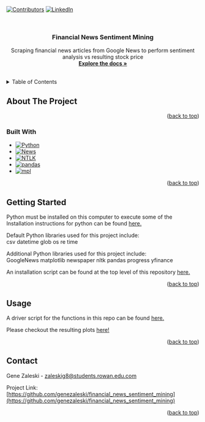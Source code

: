 <!-- Improved compatibility of back to top link: See: https://github.com/othneildrew/Best-README-Template/pull/73 -->
<a name="readme-top"></a>

[![Contributors][contributors-shield]][contributors-url]
[![LinkedIn][linkedin-shield]][linkedin-url]

<!-- PROJECT LOGO -->
<br />
<div align="center">

<h3 align="center">Financial News Sentiment Mining</h3>

  <p align="center">
    Scraping financial news articles from Google News to perform sentiment analysis vs resulting stock price
    <br />
    <a href="https://github.com/genezaleski/financial_news_sentiment_mining/blob/main/Financial%20News%20Article%20Accuracy%20Mining.pdf"><strong>Explore the docs »</strong></a>
    <br />
    <br />
  </p>
</div>

<!-- TABLE OF CONTENTS -->
<details>
  <summary>Table of Contents</summary>
  <ol>
    <li>
      <a href="#about-the-project">About The Project</a>
      <ul>
        <li><a href="#built-with">Built With</a></li>
      </ul>
    </li>
    <li>
      <a href="#getting-started">Getting Started</a>
    </li>
    <li><a href="#usage">Usage</a></li>
    <li><a href="#contact">Contact</a></li>
  </ol>
</details>

<!-- ABOUT THE PROJECT -->
## About The Project
<p align="right">(<a href="#readme-top">back to top</a>)</p>

### Built With

* [![Python][Python.link]][Python-url]
* [![News][news.link]][news-url]
* [![NTLK][nltk.link]][nltk-url]
* [![pandas][pandas.link]][pandas-url]
* [![mpl][mpl.link]][mpl-url]

<p align="right">(<a href="#readme-top">back to top</a>)</p>

<!-- GETTING STARTED -->
## Getting Started

Python must be installed on this computer to execute some of the 
Installation instructions for python can be found <a href="https://www.python.org/downloads/">here.</a>

Default Python libraries used for this project include: <br />
  csv
  datetime
  glob
  os
  re
  time

Additional Python libraries used for this project include:<br />
  GoogleNews
  matplotlib
  newspaper
  nltk
  pandas
  progress
  yfinance

An installation script can be found at the top level of this repository <a href="https://github.com/genezaleski/financial_news_sentiment_mining/blob/main/install.sh">here.</a>

<p align="right">(<a href="#readme-top">back to top</a>)</p>


<!-- USAGE EXAMPLES -->
## Usage

A driver script for the functions in this repo can be found <a href="https://github.com/genezaleski/financial_news_sentiment_mining/blob/main/run.sh">here.</a>

Please checkout the resulting plots <a href="https://github.com/genezaleski/financial_news_sentiment_mining/tree/main/resultPlots">here!</a>

<p align="right">(<a href="#readme-top">back to top</a>)</p>

<!-- CONTACT -->
## Contact

Gene Zaleski - zaleskig8@students.rowan.edu.com

Project Link: [https://github.com/genezaleski/financial_news_sentiment_mining](https://github.com/genezaleski/financial_news_sentiment_mining)

<p align="right">(<a href="#readme-top">back to top</a>)</p>


<!-- MARKDOWN LINKS & IMAGES -->
<!-- https://www.markdownguide.org/basic-syntax/#reference-style-links -->
[contributors-shield]: https://img.shields.io/github/contributors/genezaleski/financial_news_sentiment_mining.svg?style=for-the-badge
[contributors-url]: https://github.com/genezaleski/financial_news_sentiment_mining/graphs/contributors
[forks-shield]: https://img.shields.io/github/forks/genezaleski/financial_news_sentiment_mining.svg?style=for-the-badge
[forks-url]: https://github.com/genezaleski/financial_news_sentiment_mining/network/members
[stars-shield]: https://img.shields.io/github/stars/genezaleski/financial_news_sentiment_mining.svg?style=for-the-badge
[stars-url]: https://github.com/genezaleski/financial_news_sentiment_mining/stargazers
[issues-shield]: https://img.shields.io/github/issues/genezaleski/financial_news_sentiment_mining.svg?style=for-the-badge
[issues-url]: https://github.com/genezaleski/financial_news_sentiment_mining/issues
[license-shield]: https://img.shields.io/github/license/genezaleski/financial_news_sentiment_mining.svg?style=for-the-badge
[license-url]: https://github.com/genezaleski/financial_news_sentiment_mining/blob/master/LICENSE.txt
[linkedin-shield]: https://img.shields.io/badge/-LinkedIn-black.svg?style=for-the-badge&logo=linkedin&colorB=555
[linkedin-url]: https://linkedin.com/in/gene-zaleski-56b2a0175
[product-screenshot]: images/screenshot.png
[Python.link]: https://img.shields.io/badge/python-gray?logo=python&logoColor=#3776AB
[Python-url]: https://www.python.org/
[nltk-url]: https://www.nltk.org/
[nltk.link]: https://img.shields.io/badge/Natural%20Language%20Toolkit%20(NLTK)-red
[news-url]: https://news.google.com/home?hl=en-US&gl=US&ceid=US:en
[news.link]: https://img.shields.io/badge/Google%20News-blue?logo=googlenews&logoColor=#174EA6
[pandas-url]: https://pandas.pydata.org/
[pandas.link]: https://img.shields.io/badge/pandas-black?logo=pandas&logoColor=#150458
[mpl-url]: https://matplotlib.org/
[mpl.link]: https://img.shields.io/badge/matplotlib-orange
